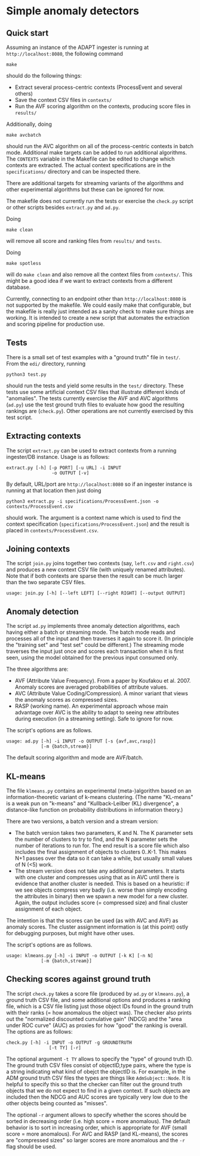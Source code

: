 # Simple anomaly detectors

## Quick start

Assuming an instance of the ADAPT ingester is running at
`http://localhost:8080`, the following command

```
make
```

should do the following things:
* Extract several process-centric contexts (ProcessEvent and several
others)
* Save the context CSV files in `contexts/`
* Run the AVF scoring algorithm on the contexts, producing score files
in `results/`

Additionally, doing

```
make avcbatch
```

should run the AVC algorithm on all of the process-centric contexts in
batch mode.  Additional make targets can be added to
run additional algorithms.  The `CONTEXTS` variable in the Makefile
can be edited to change which contexts are extracted.  The actual
context specifications are in the `specifications/` directory and can
be inspected there.

There are additional targets for streaming variants of the algorithms and
other experimental algorithms but these can be ignored for now.

The makefile does not currently run the tests or exercise the
`check.py` script or other scripts besides `extract.py` and `ad.py`.

Doing

```
make clean
```

will remove all score and ranking files from `results/` and `tests`.

Doing

```
make spotless
```

will do `make clean` and also remove all the context files from
`contexts/`.  This might be a good idea if we want to extract contexts
from a different database.

Currently, connecting to an endpoint other than
`http://localhost:8080` is not supported by the makefile.  We could
easily make that configurable, but the makefile is really just
intended as a sanity check to make sure things are working.  It is
intended to create a new script that automates the extraction and
scoring pipeline for production use.

## Tests

There is a small set of test examples with a "ground truth" file in `test/`.  
From the `edi/` directory, running

```
python3 test.py
```

should run the tests and yield some results in the `test/` directory.  These 
tests use some artificial context CSV files that illustrate different kinds of 
"anomalies".  The tests currently exercise the AVF and AVC algorithms (`ad.py`) 
use the test  ground truth files to evaluate how good the resulting rankings are 
(`check.py`).  Other operations are not currently exercised by this test script.



## Extracting contexts

The script `extract.py` can be used to extract contexts from a running 
ingester/DB instance.  Usage is as follows:

```
extract.py [-h] [-p PORT] [-u URL] -i INPUT
                 -o OUTPUT [-v]
```

By default, URL/port are `http://localhost:8080` so if an ingester instance is 
running at that location then just doing

```
python3 extract.py -i specifications/ProcessEvent.json -o contexts/ProcessEvent.csv
```

should work.  The argument is a context name which is used to find the context 
specification (`specifications/ProcessEvent.json`) and the result is placed in 
`contexts/ProcessEvent.csv`.

## Joining contexts

The script `join.py` joins together two contexts (say, `left.csv` and 
`right.csv`) and produces a new
context CSV file (with uniquely renamed attributes).  Note that if
both contexts are sparse then the result can be much larger than the
two separate CSV files.

```
usage: join.py [-h] [--left LEFT] [--right RIGHT] [--output OUTPUT]
```

## Anomaly detection

The script `ad.py` implements three anomaly detection algorithms, each
having either a batch or streaming mode.  The batch mode reads and
processes all of the input and then traverses it
again to score it.  (In principle the "training set" and "test set"
could be different.)  The streaming mode traverses the input just once
and scores each transaction when it is first seen, using the model
obtained for the previous input consumed only.

The three algorithms are:

* AVF (Attribute Value Frequency).  From a paper by Koufakou et
al. 2007.  Anomaly scores are averaged probabilities of attribute values.
* AVC (Attribute Value Coding/Compression).  A minor variant that
views the anomaly scores as compressed sizes.
* RASP (working name).  An experimental approach whose main advantage
  over AVC is the ability to adapt to seeing new attributes during
  execution (in a streaming setting).  Safe to ignore for now.

The script's options are as follows.

```
usage: ad.py [-h] -i INPUT -o OUTPUT [-s {avf,avc,rasp}]
             [-m {batch,stream}]
```

The default scoring algorithm and mode are AVF/batch.

## KL-means

The file `klmeans.py` contains an experimental (meta-)algorithm based
on an information-theoretic variant of k-means clustering.  (The name "KL-means"
is a weak pun on "k-means" and "Kullback-Leilber (KL) divergence", a
distance-like function on probability distributions in information
theory.)

There are two versions, a batch version and a stream version:

* The batch version takes two parameters, K and N.  The K parameter sets the 
  number of clusters to try to find, and the N parameter sets the number of 
  iterations to run for.  The end result is a score file which also includes
  the final assignment of objects to clusters 0..K-1.  This makes N+1 passes
  over the data so it can take a while, but usually small values of N (<5) work.
* The stream version does not take any additional parameters.  It starts with 
  one cluster and compresses using that as in AVC until there is evidence that
  another cluster is needed.  This is based on a heuristic: if we see objects
  compress very badly (i.e. worse than simply encoding the attributes in binary)
  then we spawn a new model for a new cluster.  Again, the output includes 
  score (= compressed size) and final cluster assignment of each object.

The intention is that the scores can be used (as with AVC and AVF) as anomaly 
scores.  The cluster assignment information is (at this point) ostly for 
debugging purposes, but might have other uses.

The script's options are as follows.

```
usage: klmeans.py [-h] -i INPUT -o OUTPUT [-k K] [-n N]
             [-m {batch,stream}]
```

## Checking scores against ground truth

The script `check.py` takes a score file (produced by `ad.py` or `klmeans.py`), 
a ground truth CSV file, and some additional options and produces a
ranking file, which is a CSV file listing just those object IDs found
in the ground truth with their ranks (= how anomalous the object
was).  The checker also prints out the "normalized discounted
cumulative gain" (NDCG) and the "area under ROC curve" (AUC) as
proxies for how "good" the ranking is overall.
The options are as follows:

```
check.py [-h] -i INPUT -o OUTPUT -g GROUNDTRUTH
                [-t TY] [-r]

```

The optional argument `-t TY` allows to specify the
"type" of ground truth ID.  The ground truth CSV files consist of
objectID,type pairs, where the type is a string indicating what kind
of obejct the objectID is.  For example, in the ADM ground truth CSV
files the types are things like `AdmSubject::Node`.  It is helpful to
specify this so that the checker can filter out the ground truth
objects that we do not expect to find in a given context.  If such
objects are included then the NDCG and AUC scores are typically very
low due to the other objects being counted as "misses".

The optional `-r` argument allows to specify whether the scores should
be sorted in decreasing order (i.e. high score = more anomalous).  The
default behavior is to sort in increasing order, which is appropriate
for AVF (small score = more anomalous).  For AVC and RASP (and
KL-means), the scores are "compressed sizes" so larger scores are more
anomalous and the `-r` flag should be used.

